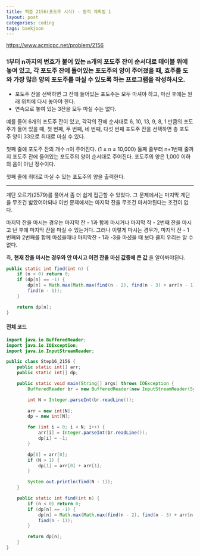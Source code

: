 ```yaml
---
title: 백준 2156(포도주 시식) - 동적 계획법 1
layout: post
categories: coding
tags: baekjoon
---
```

<https://www.acmicpc.net/problem/2156>
### 1부터 n까지의 번호가 붙어 있는 n개의 포도주 잔이 순서대로 테이블 위에 놓여 있고, 각 포도주 잔에 들어있는 포도주의 양이 주어졌을 때, 효주를 도와 가장 많은 양의 포도주를 마실 수 있도록 하는 프로그램을 작성하시오. 
- 포도주 잔을 선택하면 그 잔에 들어있는 포도주는 모두 마셔야 하고, 마신 후에는 원래 위치에 다시 놓아야 한다.
- 연속으로 놓여 있는 3잔을 모두 마실 수는 없다.

예를 들어 6개의 포도주 잔이 있고, 각각의 잔에 순서대로 6, 10, 13, 9, 8, 1 만큼의 포도주가 들어 있을 때, 첫 번째, 두 번째, 네 번째, 다섯 번째 포도주 잔을 선택하면 총 포도주 양이 33으로 최대로 마실 수 있다.     

첫째 줄에 포도주 잔의 개수 n이 주어진다. (1 ≤ n ≤ 10,000) 둘째 줄부터 n+1번째 줄까지 포도주 잔에 들어있는 포도주의 양이 순서대로 주어진다. 포도주의 양은 1,000 이하의 음이 아닌 정수이다.    

첫째 줄에 최대로 마실 수 있는 포도주의 양을 출력한다.    
<hr>
계단 오르기(2579)를 풀어서 좀 더 쉽게 접근할 수 있었다. 그 문제에서는 마지막 계단을 무조건 밟았어야되나 이번 문제에서는 마지막 잔을 무조건 마셔야된다는 조건이 없다.    

마지막 잔을 마시는 경우는 마지막 잔 - 1과 함께 마시거나 마지막 작 - 2번째 잔을 마시고 난 후에 마지막 잔을 마실 수 있는거다. 그러나 이렇게 마시는 경우가, 마지막 잔 - 1번째와 2번째를 함께 마셨을때나 마지막잔 - 1과 -3을 마셨을 때 보다 클지 우리는 알 수 없다.    

즉, __현재 잔을 마시는 경우와 안 마시고 이전 잔을 마신 값중에 큰 값__ 을 알아봐야된다.    

```java
public static int find(int n) {
    if (n < 0) return 0;
    if (dp[n] == -1) {
        dp[n] = Math.max(Math.max(find(n - 2), find(n - 3) + arr[n - 1]) + arr[n], 
        find(n - 1));
    }

    return dp[n];
}
```


#### 전체 코드
```java
import java.io.BufferedReader;
import java.io.IOException;
import java.io.InputStreamReader;

public class Step16_2156 {
    public static int[] arr;
    public static int[] dp;

    public static void main(String[] args) throws IOException {
        BufferedReader br = new BufferedReader(new InputStreamReader(System.in));

        int N = Integer.parseInt(br.readLine());
        
        arr = new int[N];
        dp = new int[N];

        for (int i = 0; i < N; i++) {
            arr[i] = Integer.parseInt(br.readLine());
            dp[i] = -1;
        }

        dp[0] = arr[0];
        if (N > 1) {
            dp[1] = arr[0] + arr[1];
        }

        System.out.println(find(N - 1));
    }

    public static int find(int n) {
        if (n < 0) return 0;
        if (dp[n] == -1) {
            dp[n] = Math.max(Math.max(find(n - 2), find(n - 3) + arr[n - 1]) + arr[n], 
            find(n - 1));
        }

        return dp[n];
    }
}
```

